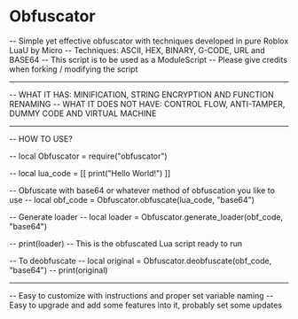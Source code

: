 # Obfuscator
-- Simple yet effective obfuscator with techniques developed in pure Roblox LuaU by Micro
-- Techniques: ASCII, HEX, BINARY, G-CODE, URL and BASE64
-- This script is to be used as a ModuleScript
-- Please give credits when forking / modifying the script

---------------------------------------------------------------------------------------------------------------------------------------------------------------------------------------------------
-- WHAT IT HAS: MINIFICATION, STRING ENCRYPTION AND FUNCTION RENAMING
-- WHAT IT DOES NOT HAVE: CONTROL FLOW, ANTI-TAMPER, DUMMY CODE AND VIRTUAL MACHINE

---------------------------------------------------------------------------------------------------------------------------------------------------------------------------------------------------
-- HOW TO USE?

-- local Obfuscator = require("obfuscator")

-- local lua_code = [[ print("Hello World!") ]]

-- Obfuscate with base64 or whatever method of obfuscation you like to use
-- local obf_code = Obfuscator.obfuscate(lua_code, "base64")

-- Generate loader
-- local loader = Obfuscator.generate_loader(obf_code, "base64")

-- print(loader) -- This is the obfuscated Lua script ready to run

-- To deobfuscate
-- local original = Obfuscator.deobfuscate(obf_code, "base64")
-- print(original)

---------------------------------------------------------------------------------------------------------------------------------------------------------------------------------------------------
-- Easy to customize with instructions and proper set variable naming
-- Easy to upgrade and add some features into it, probably set some updates
